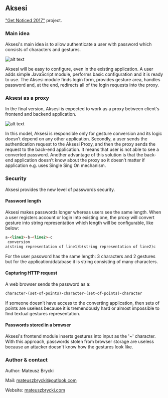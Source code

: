 ## Aksesi
["Get Noticed 2017"](http://dajsiepoznac.pl) project.

### Main idea
Aksesi's main idea is to allow authenticate a user with password which consists of characters and gestures. 

![alt text](http://blog.mateuszbrycki.com/wp-content/uploads/2017/03/lines-keys.gif "Aksesi password example")
 
Aksesi will be easy to configure, even in the existing application. A user adds simple JavaScript module, performs basic configuration and it is ready to use. The Aksesi module finds login form, provides gesture area, handles password and, at the end, redirects all of the login requests into the proxy.
 
### Aksesi as a proxy
In the final version, Aksesi is expected to work as a proxy between client's frontend and backend application. 

 ![alt text](https://blog.mateuszbrycki.com/wp-content/uploads/2017/03/proxy-approach-ss-1024x341.png "Aksesi as a proxy")
 
In this model, Aksesi is responsible only for gesture conversion and its logic doesn’t depend on any other application. Secondly, a user sends the authentication request to the Aksesi Proxy, and then the proxy sends the request to the back-end application. It means that user is not able to see a converted password. Another advantage of this solution is that the back-end application doesn’t know about the proxy so it doesn’t matter if application e.g. uses Single Sing On mechanism.

### Security
Aksesi provides the new level of passwords security. 

#### Password length
Aksesi makes passwords longer whereas users see the same length. 
When a user registers account or login into existing one, the proxy will convert gesture into string representation which length will be configurable, like below:

```html
a-<line1>-b-<line2>-c 
 conversion 
a(string representation of line1)b(string representation of line2)c
```

For the user password has the same length: 3 characters and 2 gestures but for the application/database it is string consisting of many characters. 

#### Capturing HTTP request
A web browser sends the password as a:

```html
character-(set-of-points)-character-(set-of-points)-character
```

If someone doesn’t have access to the converting application, then sets of points are useless because it is tremendously hard or almost impossible to find textual gestures representation.

#### Passwords stored in a browser
Aksesi's frontend module inserts gestures into input as the '~' character. With this approach, passwords stolen from browser storage are useless because an attacker doesn't know how the gestures look like.  

### Author & contact
 Author: Mateusz Brycki
 
 Mail: mateuszbrycki@outlook.com 
 
 Website: [mateuszbrycki.com](http://mateuszbrycki.com)
